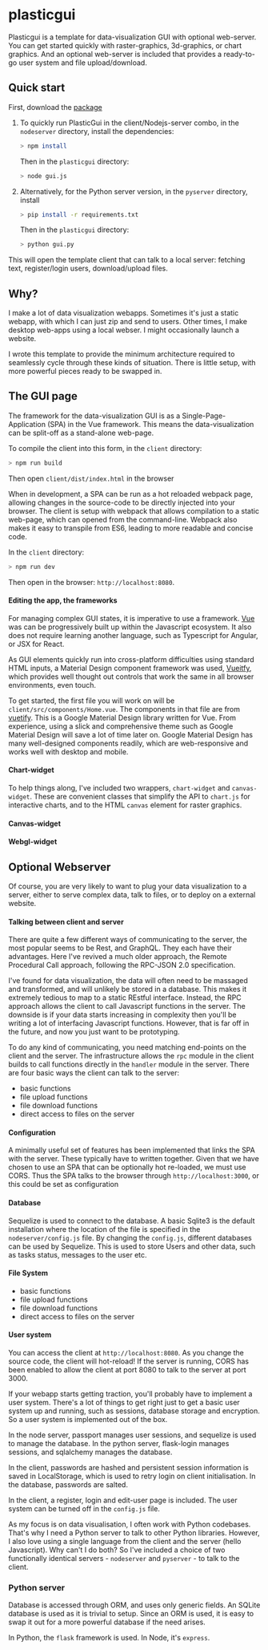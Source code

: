 # plasticgui

Plasticgui is a template for data-visualization GUI with optional web-server. You can get started quickly with raster-graphics, 3d-graphics, or chart graphics. And an optional web-server is included that provides a ready-to-go user system and file upload/download.

## Quick start

First, download the [package](https://github.com/boscoh/plasticgui/archive/master.zip)

1.  To quickly run PlasticGui in the client/Nodejs-server combo, in the `nodeserver` directory, install the dependencies:

    ```bash
    > npm install
    ```

    Then in the `plasticgui` directory:

    ```bash
    > node gui.js
    ```

2.  Alternatively, for the Python server version, in the `pyserver` directory, install

    ```bash
    > pip install -r requirements.txt
    ```

    Then in the `plasticgui` directory:

    ```bash
    > python gui.py
    ```

This will open the template client that can talk to a local server: fetching text, register/login users, download/upload files.

## Why?

I make a lot of data visualization webapps. Sometimes it's just a static webapp, with which I can just zip and send to users. Other times, I make  desktop web-apps using a local webser. I might occasionally launch a website.

I wrote this template to provide the minimum architecture required to seamlessly cycle through these kinds of situation. There is little setup, with more powerful pieces ready to be swapped in.

## The GUI page

The framework for the data-visualization GUI is as a Single-Page-Application (SPA) in the Vue framework. This means the data-visualization can be split-off as a stand-alone web-page. 

To compile the client into this form, in the `client` directory:

```bash
> npm run build
```

Then open `client/dist/index.html` in the browser

When in development, a SPA can be run as a hot reloaded webpack page, allowing changes in the source-code to be directly injected into your browser. The client is setup with webpack that allows compilation to a static web-page, which can opened from the command-line. Webpack also makes it easy to transpile from ES6, leading to more readable and concise code.

In the `client` directory:

```bash
> npm run dev
```

Then open in the browser: `http://localhost:8080`.

#### Editing the app, the frameworks

For managing complex GUI states, it is imperative to use a framework. [Vue](https://vuejs.org/) was can be progressively built up within the Javascript ecosystem. It also does not require learning another language, such as Typescript for Angular, or JSX for React. 

As GUI elements quickly run into cross-platform difficulties using standard HTML inputs, a Material Design component framework was used, [Vueitfy](https://vuetifyjs.com/en/getting-started/quick-start), which provides well thought out controls that work the same in all browser environments, even touch.

To get started, the first file you will work on will be `client/src/components/Home.vue`. The components in that file are from [vuetify](https://vuetifyjs.com/en/getting-started/quick-start). This is a Google Material Design library written for Vue. From experience, using a slick and comprehensive theme such as Google Material Design will save a lot of time later on. Google Material Design has many well-designed components readily, which are web-responsive and works well with desktop and mobile.

#### Chart-widget

To help things along, I've included two wrappers, `chart-widget` and `canvas-widget`. These are convenient classes that simplify the API to `chart.js` for interactive charts, and to the HTML `canvas` element for raster graphics.

#### Canvas-widget

#### Webgl-widget

## Optional Webserver

Of course, you are very likely to want to plug your data visualization to a server, either to serve complex data, talk to files, or to deploy on a external website.

#### Talking between client and server

There are quite a few different ways of communicating to the server, the most popular seems to be Rest, and GraphQL. They each have their advantages. Here I've revived a much older approach, the Remote Procedural Call approach, following the RPC-JSON 2.0 specification.

I've found for data visualization, the data will often need to be massaged and transformed, and will unlikely be stored in a database. This makes it extremely tedious to map to a static REstful interface. Instead, the RPC approach allows the client to call Javascript functions in the server. The downside is if your data starts increasing in complexity then you'll be writing a lot of interfacing Javascript functions. However, that is far off in the future, and now you just want to be prototyping.

To do any kind of communicating, you need matching end-points on the client and the server. The infrastructure allows the `rpc` module in the client builds to call functions directly in the `handler` module in the server. There are four basic ways the client can talk to the server:

- basic functions
- file upload functions
- file download functions
- direct access to files on the server

#### Configuration

A minimally useful set of features has been implemented that links the SPA with the server. These typically have to written together. Given that we have chosen to use an SPA that can be optionally hot re-loaded, we must use CORS. Thus the SPA talks to the browser through `http://localhost:3000`, or this could be set as configuration

#### Database

Sequelize is used to connect to the database. A basic Sqlite3 is the default installation where the location of the file is specified in the `nodeserver/config.js` file. By changing the `config.js`, different databases can be used by Sequelize. This is used to store Users and other data, such as tasks status, messages to the user etc.

#### File System

- basic functions
- file upload functions
- file download functions
- direct access to files on the server

#### User system

You can access the client at `http://localhost:8080`. As you change the source code, the client will hot-reload! If the server is running, CORS has been enabled to allow the client at port 8080 to talk to the server at port 3000.

If your webapp starts getting traction, you'll probably have to implement a user system. There's a lot of things to get right just to get a basic user system up and running, such as sessions, database storage and encryption. So a user system is implemented out of the box.

In the node server, passport manages user sessions, and sequelize is used to manage the database. In the python server, flask-login manages sessions, and sqlalchemy manages the database.

In the client, passwords are hashed and persistent session information is saved in LocalStorage, which is used to retry login on client initialisation. In the database, passwords are salted.

In the client, a register, login and edit-user page is included. The user system can be turned off in the `config.js` file.

As my focus is on data visualisation, I often work with Python codebases. That's why I need a Python server to talk to other Python libraries. However, I also love using a single language from the client and the server (hello Javascript). Why can't I do both? So I've included a choice of two functionally identical servers - `nodeserver` and `pyserver` - to talk to the client.

### Python server

Database is accessed through ORM, and uses only generic fields. An SQLite database is used as it is trivial to setup. Since an ORM is used, it is easy to swap it out for a more powerful database if the need arises.

In Python, the `flask` framework is used. In Node, it's `express`.

  ​
